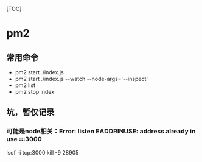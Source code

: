 [TOC]
# pm2
## 常用命令
* pm2 start ./index.js
* pm2 start ./index.js --watch --node-args='--inspect' 
* pm2 list
* pm2 stop index
## 坑，暂仅记录
### 可能是node相关：Error: listen EADDRINUSE: address already in use :::3000
lsof -i tcp:3000
kill -9 28905
